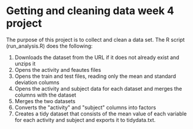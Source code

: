 # Getting and cleaning data week 4 project

The purpose of this project is to collect and clean a data set. The R script (run_analysis.R) does the following:

1. Downloads the dataset from the URL if it does not already exist and unzips it
2. Opens the activity and feautes files
3. Opens the train and test files, reading only the mean and standard deviation columns
4. Opens the activity and subject data for each dataset and merges the columns with the dataset
5. Merges the two datasets
6. Converts the "activity" and "subject" columns into factors
7. Creates a tidy dataset that consists of the mean value of each variable for each activity and subject and exports it to tidydata.txt.